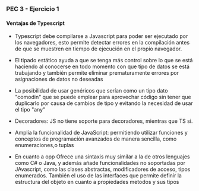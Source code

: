 
### PEC 3 - Ejercicio 1
#### Ventajas de Typescript



- Typescript debe compilarse a Javascript para poder ser ejecutado por los navegadores, esto permite detectar errores en la compilación antes de que se muestren en tiempo de ejecución en el propio navegador. 

- El tipado estático ayuda a que se tenga más control sobre lo que se está haciendo al conocerse en todo momento con que tipo de datos se está trabajando y también permite eliminar prematuramente errores por asignaciones de datos no deseadas

- La posibilidad de usar genéricos que serían como un tipo dato "comodin" que se puede emplear para aprovechar código sin tener que duplicarlo por causa de cambios de tipo y evitando la necesidad de usar el tipo "any"

- Decoradores: JS no tiene soporte para decoradores, mientras que TS si.

 - Amplía la funcionalidad de JavaScript: permitiendo utilizar funciones y conceptos de programación avanzados de manera sencilla, como enumeraciones,o tuplas

- En cuanto a opp Ofrece una sintaxis muy similar a la de otros lenguajes como C# o Java, y además añade funcionalidades no soportadas por JAvascript, como las clases abstractas, modificadores de acceso, tipos enumerados. También el uso de las interfaces que permite definir la estructura del objeto en cuanto a propiedades metodos y sus tipos

